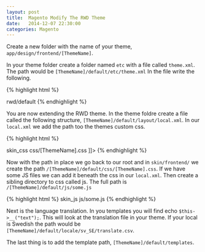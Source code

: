 ```yaml
---
layout: post
title:  Magento Modify The RWD Theme
date:   2014-12-07 22:30:00
categories: Magento
---
```


Create a new folder with the name of your theme, `app/design/frontend/[ThemeName]`.

In your theme folder create a folder named `etc` with a file called `theme.xml`. The path would be `[ThemeName]/default/etc/theme.xml` In the file write the following.

{% highlight html %}
<?xml version="1.0"?>
<theme>
  <parent>rwd/default</parent>
</theme>
{% endhighlight %}

You are now extending the RWD theme. In the theme foldre create a file called the following structure, `[ThemeName]/default/layout/local.xml`. In our `local.xml` we add the path too the themes custom css.

{% highlight html %}
<?xml version="1.0"?>
<layout>
  <default>
    <reference name="head">
      <action method="addItem">
        <type>skin_css</type>
        <name>css/[ThemeName].css</name>
        <params/><if><![CDATA[<!--[if (gte IE 9) | (IEMobile)]><!-->]]></if>
      </action>
    </reference>
  </default>
</layout>
{% endhighlight %}

Now with the path in place we go back to our root and in `skin/frontend/` we create the path `/[ThemeName]/default/css/[ThemeName].css`. If we have some JS files we can add it beneath the css in our `local.xml`. Then create a sibling directory to css called js. The full path is `/[ThemeName]/default/js/some.js`

{% highlight html %}
<action method="addItem">
  <type>skin_js</type>
  <name>js/some.js</name>
</action>
{% endhighlight %}

Next is the language translation. In you templates you will find echo `$this->__("text");`. This will look at the translation file in your theme. If your local is Swedish the path would be `[ThemeName]/default/locale/sv_SE/translate.csv`.

The last thing is to add the template path, `[ThemeName]/default/templates`.
